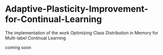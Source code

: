 # Adaptive-Plasticity-Improvement-for-Continual-Learning
The implementation of the work Optimizing Class Distribution in Memory for Multi-label Continual Learning

coming soon
